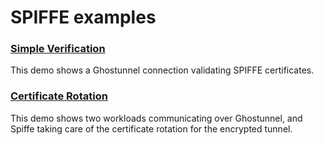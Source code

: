 # SPIFFE examples 
 
### [Simple Verification](simple_verification/README.md)
This demo shows a Ghostunnel connection validating SPIFFE certificates.

### [Certificate Rotation](rosemary/README.md)
This demo shows two workloads communicating over Ghostunnel, and Spiffe taking care of the certificate rotation for the encrypted tunnel.
